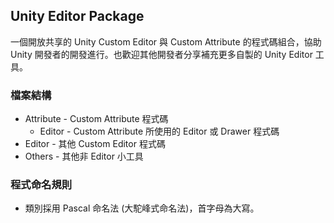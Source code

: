 ## Unity Editor Package
一個開放共享的 Unity Custom Editor 與 Custom Attribute 的程式碼組合，協助 Unity 開發者的開發進行。也歡迎其他開發者分享補充更多自製的 Unity Editor 工具。

### 檔案結構
 - Attribute - Custom Attribute 程式碼
   - Editor - Custom Attribute 所使用的 Editor 或 Drawer 程式碼
 - Editor - 其他 Custom Editor 程式碼
 - Others - 其他非 Editor 小工具

### 程式命名規則
 - 類別採用 Pascal 命名法 (大駝峰式命名法)，首字母為大寫。